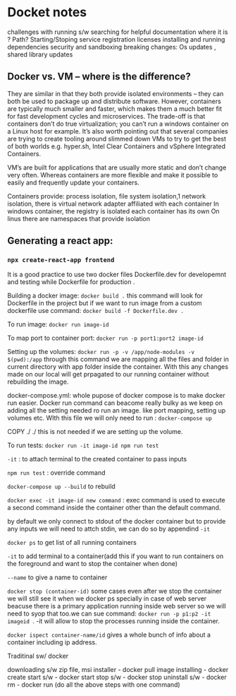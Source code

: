 # Docket notes
challenges with running s/w
searching for helpful documentation
where it is ? Path?
Starting/Stoping
service registration
licenses
installing and running dependencies
security and sandboxing
breaking changes: Os updates , shared library updates

## Docker vs. VM – where is the difference?

They are similar in that they both provide isolated environments – they can both be used to package up and distribute software. However, containers are typically much smaller and faster, which makes them a much better fit for fast development cycles and microservices. The trade-off is that containers don’t do true virtualization; you can’t run a windows container on a Linux host for example. It’s also worth pointing out that several companies are trying to create tooling around slimmed down VMs to try to get the best of both worlds e.g. hyper.sh, Intel Clear Containers and vSphere Integrated Containers.

 VM’s are built for applications that are usually more static and don’t change very often. Whereas containers are more flexible and make it possible to easily and frequently update your containers. 

 
Containers provide:
process isolation,
file system isolation,1
network isolation, there is virtual network adapter affiliated with each container
In windows container, the registry is isolated each container has its own
On linus there are namespaces that provide isolation


## Generating a react app:
   ### `npx create-react-app frontend`

It is a good practice to use two docker files Dockerfile.dev for developemnt and testing while Dockerfile for production .

Building a docker image:     `docker build .`  this command will look for Dockerfile in the project but if we want to run image from a custom dockerfile use command: `docker build -f Dockerfile.dev .`

To run image: `docker run image-id`

To map port to container port: `docker run -p port1:port2 image-id`

Setting up the volumes:  `docker run -p -v /app/node-modules -v $(pwd):/app`
through this command we are mapping all the files and folder in current directory with app folder inside the container. With this any changes made on our local will get prpagated to our running container without rebuilding the image.

docker-compose.yml: whole pupose of docker compose is to make docker run easier. Docker run command can beacome really bulky as we keep on adding all the setting needed ro run an image. like port mapping, setting up volumes etc. WIth this file we will only need to run : `docker-compose up`

COPY ./ ./   this is not needed if we are setting up the volume.


To run tests: `docker run -it image-id npm run test`

`-it` : to attach terminal to the created container to pass inputs

`npm run test` : override command

`docker-compose up --build`   to rebuild

`docker exec -it image-id new command` : exec command is used to execute a second command inside the container other than the default command.

by default we only connect  to stdout of the docker container but to provide any inputs we will need to attch stdin, we can do so by appendind   `-it`

`docker ps` to get list of all running containers

`-it`  to add terminal to a container(add this if you want to run containers on the foreground and want to stop the container when done)

`--name` to give a name to container

`docker stop (container-id)`  some cases even after we stop the container we will still see it when we docker ps specially in case of web server beacuse there is a primary application running inside web server so we will need to syop that too.we can sue command: `docker run -p p1:p2 -it imageid `. -it will allow to stop the processes running inside the container.

`docker ispect container-name/id` gives a whole bunch of info about a container including ip address.


Traditinal sw/ docker

downloading s/w zip file, msi installer - docker pull image
installing - docker create
start s/w - docker start
stop s/w - docker stop
uninstall s/w - docker rm
              - docker run (do all the above steps with one command)


















